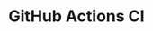 # GitHub Actions CI














































































































































































































































































































































































































































































































































































































































































































































































































































































































































































































































































































































































































































































































































































































































































































































































































































































































































































































































































































































































































































































































































